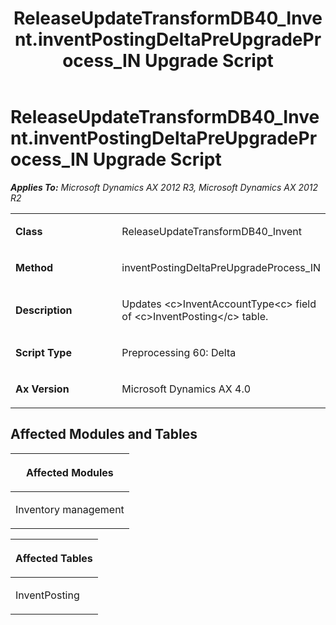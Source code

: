 ﻿---
title: ReleaseUpdateTransformDB40_Invent.inventPostingDeltaPreUpgradeProcess_IN Upgrade Script
TOCTitle: ReleaseUpdateTransformDB40_Invent.inventPostingDeltaPreUpgradeProcess_IN Upgrade Script
ms:assetid: f5d4d549-032b-3bfb-0436-e8cb56400a4c
ms:mtpsurl: https://msdn.microsoft.com/en-us/library/JJ737582(v=AX.60)
ms:contentKeyID: 49712275
ms.date: 05/18/2015
mtps_version: v=AX.60
---

# ReleaseUpdateTransformDB40\_Invent.inventPostingDeltaPreUpgradeProcess\_IN Upgrade Script 


_**Applies To:** Microsoft Dynamics AX 2012 R3, Microsoft Dynamics AX 2012 R2_

<table>
<colgroup>
<col style="width: 50%" />
<col style="width: 50%" />
</colgroup>
<tbody>
<tr class="odd">
<td><p><strong>Class</strong></p></td>
<td><p>ReleaseUpdateTransformDB40_Invent</p></td>
</tr>
<tr class="even">
<td><p><strong>Method</strong></p></td>
<td><p>inventPostingDeltaPreUpgradeProcess_IN</p></td>
</tr>
<tr class="odd">
<td><p><strong>Description</strong></p></td>
<td><p>Updates &lt;c&gt;InventAccountType&lt;c&gt; field of &lt;c&gt;InventPosting&lt;/c&gt; table.</p></td>
</tr>
<tr class="even">
<td><p><strong>Script Type</strong></p></td>
<td><p>Preprocessing 60: Delta</p></td>
</tr>
<tr class="odd">
<td><p><strong>Ax Version</strong></p></td>
<td><p>Microsoft Dynamics AX 4.0</p></td>
</tr>
</tbody>
</table>


## Affected Modules and Tables

<table>
<colgroup>
<col style="width: 100%" />
</colgroup>
<thead>
<tr class="header">
<th><p>Affected Modules</p></th>
</tr>
</thead>
<tbody>
<tr class="odd">
<td><p>Inventory management</p></td>
</tr>
</tbody>
</table>


<table>
<colgroup>
<col style="width: 100%" />
</colgroup>
<thead>
<tr class="header">
<th><p>Affected Tables</p></th>
</tr>
</thead>
<tbody>
<tr class="odd">
<td><p>InventPosting</p></td>
</tr>
</tbody>
</table>

  


